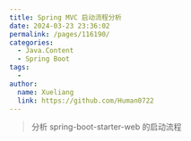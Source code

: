 ```yaml
---
title: Spring MVC 启动流程分析
date: 2024-03-23 23:36:02
permalink: /pages/116190/
categories:
  - Java.Content
  - Spring Boot
tags:
  - 
author: 
  name: Xueliang
  link: https://github.com/Human0722
---
```

> 分析 spring-boot-starter-web 的启动流程
